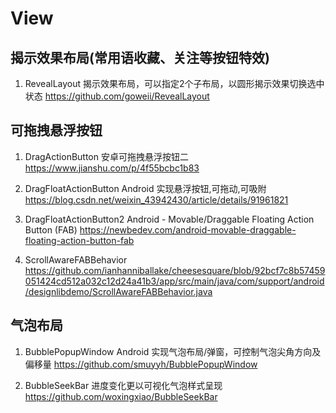 # View

## 揭示效果布局(常用语收藏、关注等按钮特效)

1. RevealLayout
   揭示效果布局，可以指定2个子布局，以圆形揭示效果切换选中状态
   https://github.com/goweii/RevealLayout

## 可拖拽悬浮按钮

1. DragActionButton
   安卓可拖拽悬浮按钮二
   https://www.jianshu.com/p/4f55bcbc1b83
   
2. DragFloatActionButton
   Android 实现悬浮按钮,可拖动,可吸附
   https://blog.csdn.net/weixin_43942430/article/details/91961821

3. DragFloatActionButton2
   Android - Movable/Draggable Floating Action Button (FAB)
   https://newbedev.com/android-movable-draggable-floating-action-button-fab

4. ScrollAwareFABBehavior
   https://github.com/ianhanniballake/cheesesquare/blob/92bcf7c8b57459051424cd512a032c12d24a41b3/app/src/main/java/com/support/android/designlibdemo/ScrollAwareFABBehavior.java

## 气泡布局

1. BubblePopupWindow
   Android 实现气泡布局/弹窗，可控制气泡尖角方向及偏移量
   https://github.com/smuyyh/BubblePopupWindow
   
2. BubbleSeekBar
   进度变化更以可视化气泡样式呈现
   https://github.com/woxingxiao/BubbleSeekBar
